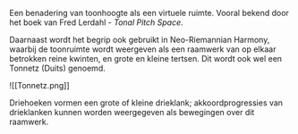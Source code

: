 Een benadering van toonhoogte als een virtuele ruimte. Vooral bekend door het boek van 
Fred Lerdahl - *Tonal Pitch Space*.

Daarnaast wordt het begrip ook gebruikt in Neo-Riemannian Harmony, waarbij de toonruimte wordt weergeven als een raamwerk van  op elkaar betrokken reine kwinten, en grote en kleine tertsen. Dit wordt ook wel een Tonnetz (Duits) genoemd.

![[Tonnetz.png]]

Driehoeken vormen een grote of kleine drieklank; akkoordprogressies van drieklanken kunnen worden weergegeven als bewegingen over dit raamwerk.


